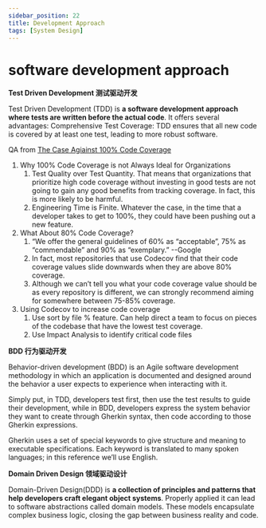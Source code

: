 ```yaml
---
sidebar_position: 22
title: Development Approach
tags: [System Design]
---
```



# software development approach

**Test Driven Development 测试驱动开发**

Test Driven Development (TDD) is **a software development approach where tests are written before the actual code**. It offers several advantages: Comprehensive Test Coverage: TDD ensures that all new code is covered by at least one test, leading to more robust software.



QA from [The Case Agiainst 100% Code Coverage](https://about.codecov.io/blog/the-case-against-100-code-coverage/)

1. Why 100% Code Coverage is not Always Ideal for Organizations
   1. Test Quality over Test Quantity. That means that organizations that prioritize high code coverage without investing in good tests are not going to gain any good benefits from tracking coverage. In fact, this is more likely to be harmful.
   2. Engineering Time is Finite. Whatever the case, in the time that a developer takes to get to 100%, they could have been pushing out a new feature.
2. What About 80% Code Coverage?
   1. “We offer the general guidelines of 60% as “acceptable”, 75% as “commendable” and 90% as “exemplary.” --Google
   2. In fact, most repositories that use Codecov find that their code coverage values slide downwards when they are above 80% coverage.
   3. Although we can’t tell you what your code coverage value should be as every repository is different, we can strongly recommend aiming for somewhere between 75-85% coverage.
3. Using Codecov to increase code coverage
   1. Use sort by file % feature. Can help direct a team to focus on pieces of the codebase that have the lowest test coverage.
   2. Use Impact Analysis to identify critical code files



**BDD 行为驱动开发**

Behavior-driven development (BDD) is an Agile software development methodology in which an application is documented and designed around the behavior a user expects to experience when interacting with it.

Simply put, in TDD, developers test first, then use the test results to guide their development, while in BDD, developers express the system behavior they want to create through Gherkin syntax, then code according to those Gherkin expressions.

Gherkin uses a set of special keywords to give structure and meaning to executable specifications. Each keyword is translated to many spoken languages; in this reference we’ll use English.



**Domain Driven Design 领域驱动设计**

Domain-Driven Design(DDD) is **a collection of principles and patterns that help developers craft elegant object systems**. Properly applied it can lead to software abstractions called domain models. These models encapsulate complex business logic, closing the gap between business reality and code.

